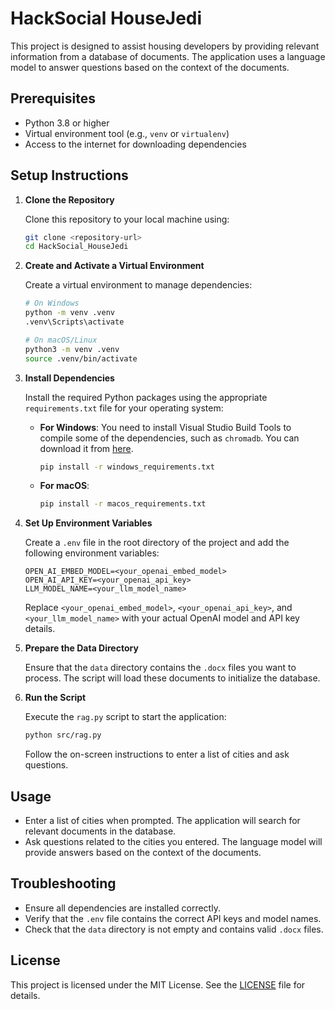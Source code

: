 # HackSocial HouseJedi

This project is designed to assist housing developers by providing relevant information from a database of documents. The application uses a language model to answer questions based on the context of the documents.

## Prerequisites

- Python 3.8 or higher
- Virtual environment tool (e.g., `venv` or `virtualenv`)
- Access to the internet for downloading dependencies

## Setup Instructions

1. **Clone the Repository**

   Clone this repository to your local machine using:

   ```bash
   git clone <repository-url>
   cd HackSocial_HouseJedi
   ```

2. **Create and Activate a Virtual Environment**

   Create a virtual environment to manage dependencies:

   ```bash
   # On Windows
   python -m venv .venv
   .venv\Scripts\activate

   # On macOS/Linux
   python3 -m venv .venv
   source .venv/bin/activate
   ```

3. **Install Dependencies**

   Install the required Python packages using the appropriate `requirements.txt` file for your operating system:

   - **For Windows**: You need to install Visual Studio Build Tools to compile some of the dependencies, such as `chromadb`. You can download it from [here](https://visualstudio.microsoft.com/visual-cpp-build-tools/).

     ```bash
     pip install -r windows_requirements.txt
     ```

   - **For macOS**:

     ```bash
     pip install -r macos_requirements.txt
     ```

4. **Set Up Environment Variables**

   Create a `.env` file in the root directory of the project and add the following environment variables:

   ```plaintext
   OPEN_AI_EMBED_MODEL=<your_openai_embed_model>
   OPEN_AI_API_KEY=<your_openai_api_key>
   LLM_MODEL_NAME=<your_llm_model_name>
   ```

   Replace `<your_openai_embed_model>`, `<your_openai_api_key>`, and `<your_llm_model_name>` with your actual OpenAI model and API key details.

5. **Prepare the Data Directory**

   Ensure that the `data` directory contains the `.docx` files you want to process. The script will load these documents to initialize the database.

6. **Run the Script**

   Execute the `rag.py` script to start the application:

   ```bash
   python src/rag.py
   ```

   Follow the on-screen instructions to enter a list of cities and ask questions.

## Usage

- Enter a list of cities when prompted. The application will search for relevant documents in the database.
- Ask questions related to the cities you entered. The language model will provide answers based on the context of the documents.

## Troubleshooting

- Ensure all dependencies are installed correctly.
- Verify that the `.env` file contains the correct API keys and model names.
- Check that the `data` directory is not empty and contains valid `.docx` files.

## License

This project is licensed under the MIT License. See the [LICENSE](LICENSE) file for details.